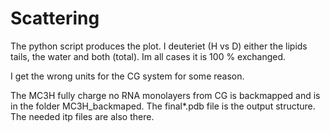 # Scattering

The python script produces the plot.
I deuteriet (H vs D) either the lipids tails, the water and both (total). Im all cases it is 100 % exchanged. 

I get the wrong units for the CG system for some reason. 

The MC3H fully charge no RNA monolayers from CG is backmapped and is in the folder MC3H_backmaped. The final*.pdb file is the output structure. The needed itp files are also there. 

